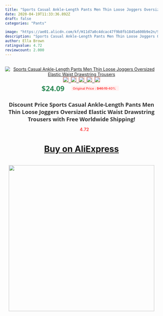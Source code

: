 ```yaml
---
title: "Sports Casual Ankle-Length Pants Men Thin Loose Joggers Oversized Elastic Waist Drawstring Trousers"
date: 2020-04-19T11:33:36.892Z
draft: false
categories: "Pants"

image: "https://ae01.alicdn.com/kf/H11d7a0c4dcac47f9b8fb1845a600b9e2n/Sports-Casual-Ankle-Length-Pants-Men-Thin-Loose-Joggers-Oversized-Elastic-Waist-Drawstring-Trousers.jpg"
description: "Sports Casual Ankle-Length Pants Men Thin Loose Joggers Oversized Elastic Waist Drawstring Trousers"
author: Ella Brown
ratingvalue: 4.72
reviewcount: 2.000
---
```

<br>
<div style="text-align: center;">
<a href="https://s.click.aliexpress.com/e/_9zr9Rr" target="_blank" rel="nofollow noopener noreferrer"><img alt="Sports Casual Ankle-Length Pants Men Thin Loose Joggers Oversized Elastic Waist Drawstring Trousers" class="magnifier-image" src="https://ae01.alicdn.com/kf/H11d7a0c4dcac47f9b8fb1845a600b9e2n/Sports-Casual-Ankle-Length-Pants-Men-Thin-Loose-Joggers-Oversized-Elastic-Waist-Drawstring-Trousers.jpg_640x640.jpg">
<br>
<img style="border:1px solid salmon" src="https://ae01.alicdn.com/kf/H11d7a0c4dcac47f9b8fb1845a600b9e2n/Sports-Casual-Ankle-Length-Pants-Men-Thin-Loose-Joggers-Oversized-Elastic-Waist-Drawstring-Trousers.jpg_120x120.jpg">&nbsp;&nbsp;<img style="border:1px solid salmon" src="https://ae01.alicdn.com/kf/H22ef108cb89244e5b1377ffc5d11d96dI/Sports-Casual-Ankle-Length-Pants-Men-Thin-Loose-Joggers-Oversized-Elastic-Waist-Drawstring-Trousers.jpg_120x120.jpg">&nbsp;&nbsp;<img style="border:1px solid salmon" src="https://ae01.alicdn.com/kf/H1f324a44712f417f9de3b5e7258500433/Sports-Casual-Ankle-Length-Pants-Men-Thin-Loose-Joggers-Oversized-Elastic-Waist-Drawstring-Trousers.jpg_120x120.jpg">&nbsp;&nbsp;<img style="border:1px solid salmon" src="https://ae01.alicdn.com/kf/H387220c7a7b14d8dbd4d6572e32c5ae6e/Sports-Casual-Ankle-Length-Pants-Men-Thin-Loose-Joggers-Oversized-Elastic-Waist-Drawstring-Trousers.jpg_120x120.jpg">&nbsp;&nbsp;<img style="border:1px solid salmon" src="https://ae01.alicdn.com/kf/H2a6d91f75d9e47b984cd5efdaee7465bO/Sports-Casual-Ankle-Length-Pants-Men-Thin-Loose-Joggers-Oversized-Elastic-Waist-Drawstring-Trousers.jpg_120x120.jpg"></a></div><br0>
<div style="text-align: center;"><span style="background-color: white; border: 0px; box-sizing: border-box; color: seagreen; display: inline-block; font-family: &quot;open sans&quot; , &quot;arial&quot; , &quot;helvetica&quot; , sans-serif , &quot;heiti&quot;; font-size: 24px; font-stretch: inherit; font-weight: 700; line-height: inherit; margin: 0px 10px 0px 0px; padding: 0px; vertical-align: middle;">$24.09 </span>
<span style="background: rgb(255 , 241 , 241); border-radius: 3px; border: 0px; box-sizing: border-box; color: #ff4747; display: inline-block; font-family: inherit; font-size: 12px; font-stretch: inherit; font-style: inherit; font-variant: inherit; font-weight: 600; line-height: inherit; margin: 0px; padding: 2px 5px; transform: scale(0.9); vertical-align: middle;">Original Price : <b style="text-decoration: line-through;">$40.15 </b> 40%&nbsp;&nbsp;</span></div>
<h1 style="color: #333333; display: inline-block; font-family: &quot;open sans&quot; , &quot;arial&quot; , &quot;helvetica&quot; , sans-serif , &quot;heiti&quot;; font-size: 18px; font-stretch: inherit; font-weight: 700; text-align: center;">Discount Price Sports Casual Ankle-Length Pants Men Thin Loose Joggers Oversized Elastic Waist Drawstring Trousers with Free Worldwide Shipping!</h1>
<div style="color: #ff4747; text-align: center;">
<img src="https://4.bp.blogspot.com/-M0ZcTcb-5uY/XleCXlxnR4I/AAAAAAAAAEc/OrjgMkXV1oMQFaCRZj5HQwOCBcu3w1FegCPcBGAYYCw/s1600/star.png" style="height: 15px;">&nbsp;<b>4.72</b></div>
<div class="button_cont" align="center"><a class="buynow_a" href="https://s.click.aliexpress.com/e/_9zr9Rr" target="_blank" rel="nofollow noopener noreferrer"><H1>Buy on AliExpress</H1></a></div><br>
<div class="separator" style="clear: both; text-align: center;">
<img src="https://lh3.googleusercontent.com/-pTy5HemUv9M/XlePHvY0dAI/AAAAAAAAAE4/0nX5iRUoIWY8eMW9Dpxeirr157OZliDIgCLcBGAsYHQ/s1600/badge.gif" width="480">
</div>
